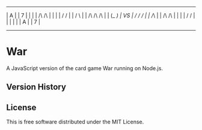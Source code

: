  -----------------                  -----------------
| A               |                | 7               |
|                 |                |     /\   /\     |
|                 |                |     \/   \/     |
|       / \       |                |  /\   /\    /\  |
|      (_ _)      |       VS       |  \/   \/    \/  |
|       /_\       |                |     /\   /\     |
|                 |                |     \/   \/     |
|                 |                |                 |
|               A |                |               7 |
 -----------------                  -----------------

War
===

A JavaScript version of the card game War running on Node.js.

## Version History

## License

This is free software distributed under the MIT License.